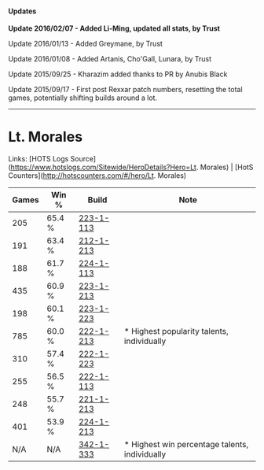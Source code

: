 #### Updates
**Update 2016/02/07 - Added Li-Ming, updated all stats, by Trust**

Update 2016/01/13 - Added Greymane, by Trust

Update 2016/01/08 - Added Artanis, Cho'Gall, Lunara, by Trust

Update 2015/09/25 - Kharazim added thanks to PR by Anubis Black

Update 2015/09/17 - First post Rexxar patch numbers, resetting the total games, potentially shifting builds around a lot.

***

# Lt. Morales

Links: [HOTS Logs Source](https://www.hotslogs.com/Sitewide/HeroDetails?Hero=Lt. Morales) | [HotS Counters](http://hotscounters.com/#/hero/Lt. Morales)

Games  | Win %  | Build     | Note
-----  | -----  | -----     | ----
205    | 65.4 % | [223-1-113](http://www.heroesfire.com/hots/talent-calculator/lt-morales#kg79) | 
191    | 63.4 % | [212-1-213](http://www.heroesfire.com/hots/talent-calculator/lt-morales#kFHz) | 
188    | 61.7 % | [224-1-113](http://www.heroesfire.com/hots/talent-calculator/lt-morales#kiZP) | 
435    | 60.9 % | [223-1-213](http://www.heroesfire.com/hots/talent-calculator/lt-morales#kg8j) | 
198    | 60.1 % | [223-1-223](http://www.heroesfire.com/hots/talent-calculator/lt-morales#kg8t) | 
785    | 60.0 % | [222-1-213](http://www.heroesfire.com/hots/talent-calculator/lt-morales#kdiT) | * Highest popularity talents, individually
310    | 57.4 % | [222-1-223](http://www.heroesfire.com/hots/talent-calculator/lt-morales#kdid) | 
255    | 56.5 % | [222-1-113](http://www.heroesfire.com/hots/talent-calculator/lt-morales#kdgv) | 
248    | 55.7 % | [221-1-213](http://www.heroesfire.com/hots/talent-calculator/lt-morales#kbGD) | 
401    | 53.9 % | [224-1-213](http://www.heroesfire.com/hots/talent-calculator/lt-morales#kiaz) | 
N/A    | N/A    | [342-1-333](http://www.heroesfire.com/hots/talent-calculator/lt-morales#pCiL) | * Highest win percentage talents, individually
